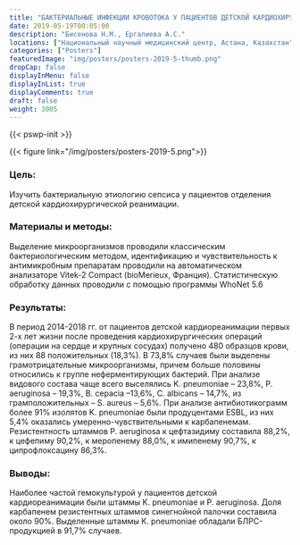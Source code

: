 ```yaml
---
title: "БАКТЕРИАЛЬНЫЕ ИНФЕКЦИИ КРОВОТОКА У ПАЦИЕНТОВ ДЕТСКОЙ КАРДИОХИРУРГИЧЕСКОЙ РЕАНИМАЦИИ"
date: 2019-05-19T00:05:00
description: "Бисенова Н.М., Ергалиева А.С."
locations: ["Национальный научный медицинский центр, Астана, Казахстан"]
categories: ["Posters"]
featuredImage: "img/posters/posters-2019-5-thumb.png"
dropCap: false
displayInMenu: false
displayInList: true
displayComments: true
draft: false
weight: 3005
---
```



{{< pswp-init >}}

{{< figure link="/img/posters/posters-2019-5.png">}}


### Цель:

Изучить бактериальную этиологию сепсиса у пациентов отделения детской кардиохирургической реанимации. 


### Материалы и методы: 

Выделение микроорганизмов проводили классическим бактериологическим методом, идентификацию и чувствительность к антимикробным препаратам проводили на автоматическом анализаторе Vitek-2 Compact (bioMerieux, Франция). Статистическую обработку данных проводили с помощью программы WhoNet 5.6

### Результаты: 

В период 2014-2018 гг. от пациентов детской кардиореанимации первых 2-х лет жизни после проведения кардиохирургических операций (операции на сердце и крупных сосудах) получено 480 образцов крови, из них 88 положительных (18,3%). В 73,8% случаев были выделены грамотрицательные микроорганизмы, причем больше половины относились к группе неферментирующих бактерий. При анализе видового состава чаще всего выселялись K. pneumoniae – 23,8%, P. aeruginosa – 19,3%, B. cepacia –13,6%, C. albicans – 14,7%, из грамположительных – S. aureus – 5,6%. При анализе антибиотикограмм более 91% изолятов K. pneumoniae были продуцентами ESBL, из них 5,4% оказались умеренно-чувствительными к карбапенемам. Резистентность штаммов P. aeruginosa к цефтазидиму составила 88,2%, к цефепиму 90,2%, к меропенему 88,0%, к имипенему 90,7%, к ципрофлоксацину 86,3%.

### Выводы: 

Наиболее частой гемокультурой у пациентов детской кардиореанимации были штаммы K. pneumoniae и P. aeruginosa. Доля карбапенем резистентных штаммов синегнойной палочки составила около 90%. Выделенные штаммы K. pneumoniae обладали БЛРС-продукцией в 91,7% случаев.

